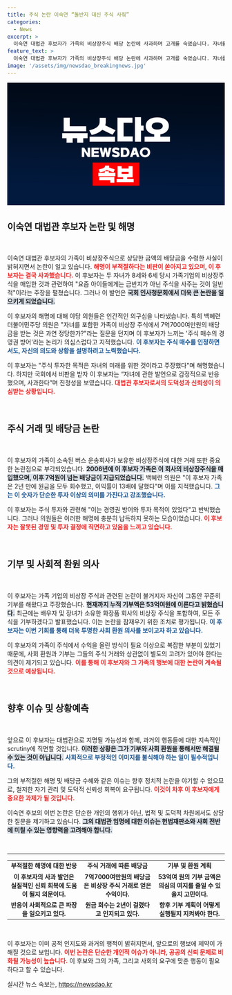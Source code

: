 ```yaml
---
title: 주식 논란 이숙연 “돌반지 대신 주식 사줘”
categories:
  - News
excerpt: >
  이숙연 대법관 후보자가 가족의 비상장주식 배당 논란에 사과하며 고개를 숙였습니다. 자녀를 위한 주식 투자라 주장했지만, 거센 비판이 이어졌고, 결국 기부로 마무리하겠다고 밝혔습니다. 63배 수익, 아빠 찬스를 둘러싼 진실은? 클릭해서 확인하세요!
feature_text: >
  이숙연 대법관 후보자가 가족의 비상장주식 배당 논란에 사과하며 고개를 숙였습니다. 자녀를 위한 주식 투자라 주장했지만, 거센 비판이 이어졌고, 결국 기부로 마무리하겠다고 밝혔습니다. 63배 수익, 아빠 찬스를 둘러싼 진실은? 클릭해서 확인하세요!
image: '/assets/img/newsdao_breakingnews.jpg'
---
```


<p><img src="/assets/img/newsdao_breakingnews.jpg" alt="flaretime 속보" /></p>

<h2 data-ke-size="size26">이숙연 대법관 후보자 논란 및 해명</h2>

<p data-ke-size="size16">&nbsp;</p>

<p>이숙연 대법관 후보자의 가족이 비상장주식으로 상당한 금액의 배당금을 수령한 사실이 밝혀지면서 논란이 일고 있습니다. <b><span style="color: #ee2323;">해명이 부적절하다는 비판이 쏟아지고 있으며, 이 후보자는 결국 사과했습니다.</span></b> 이 후보자는 두 자녀가 8세와 6세 당시 가족기업의 비상장주식을 매입한 것과 관련하여 "요즘 아이들에게는 금반지가 아닌 주식을 사주는 것이 일반적"이라는 주장을 펼쳤습니다. 그러나 이 발언은 <b><span style="background-color: #21538527;">국회 인사청문회에서 더욱 큰 논란을 일으키게 되었습니다.</span></b> </p>

<p>이 후보자의 해명에 대해 야당 의원들은 인간적인 의구심을 나타냈습니다. 특히 백혜련 더불어민주당 의원은 "자녀를 포함한 가족이 비상장 주식에서 7억7000여만원의 배당금을 받는 것은 과연 정당한가?"라는 질문을 던지며 이 후보자가 느끼는 '주식 매수의 경영권 방어'라는 논리가 의심스럽다고 지적했습니다. <b><span style="color: #1a5490;">이 후보자는 주식 매수를 인정하면서도, 자신의 의도와 상황을 설명하려고 노력했습니다.</span></b> </p>

<p>이 후보자는 "주식 투자한 목적은 자녀의 미래를 위한 것이라고 주장했다"며 해명했습니다. 하지만 국회에서 비판을 받자 이 후보자는 “자녀에 관한 발언으로 감정적으로 반응했으며, 사과한다”며 진정성을 보였습니다. <b><span style="color: #ee2323;">대법관 후보자로서의 도덕성과 신뢰성이 의심받는 상황입니다.</span></b> </p>

<p data-ke-size="size16">&nbsp;</p>

<h2 data-ke-size="size26">주식 거래 및 배당금 논란</h2>

<p data-ke-size="size16">&nbsp;</p>

<p>이 후보자의 가족이 소속된 버스 운송회사가 보유한 비상장주식에 대한 거래 또한 중요한 논란점으로 부각되었습니다. <b><span style="background-color: #21538527;">2006년에 이 후보자 가족은 이 회사의 비상장주식을 매입했으며, 이후 7억원이 넘는 배당금이 지급되었습니다.</span></b> 백혜련 의원은 "이 후보자 가족은 2년 만에 원금을 모두 회수했고, 이익률이 13배에 달했다"며 이를 지적했습니다. <b><span style="color: #1a5490;">그는 이 숫자가 단순한 투자 이상의 의미를 가진다고 강조했습니다.</span></b> </p>

<p>이 후보자는 주식 투자와 관련해 "이는 경영권 방어와 투자 목적이 있었다"고 반박했습니다. 그러나 의원들은 이러한 해명에 충분히 납득하지 못하는 모습이었습니다. <b><span style="color: #ee2323;">이 후보자는 잘못된 경영 및 투자 결정에 직면하고 있음을 느끼고 있습니다.</span></b> </p>

<p data-ke-size="size16">&nbsp;</p>

<h2 data-ke-size="size26">기부 및 사회적 환원 의사</h2>

<p data-ke-size="size16">&nbsp;</p>

<p>이 후보자는 가족 기업의 비상장 주식과 관련된 논란이 불거지자 자신이 그동안 꾸준히 기부를 해왔다고 주장했습니다. <b><span style="background-color: #21538527;">현재까지 누적 기부액은 53억여원에 이른다고 밝혔습니다.</span></b> 최근에는 배우자 및 장녀가 소유한 화장품 회사의 비상장 주식을 포함하여, 모든 주식을 기부하겠다고 발표했습니다. 이는 논란을 잠재우기 위한 조치로 평가됩니다. <b><span style="color: #1a5490;">이 후보자는 이번 기회를 통해 더욱 투명한 사회 환원 의사를 보이고자 하고 있습니다.</span></b> </p>

<p>이 후보자의 가족이 주식에서 수익을 올린 방식이 필요 이상으로 복잡한 부분이 있었기 때문에, 사회 환원과 기부는 그들의 주식 거래와 상관없이 별도의 고려가 있어야 한다는 의견이 제기되고 있습니다. <b><span style="color: #ee2323;">이를 통해 이 후보자와 그 가족의 행보에 대한 논란이 계속될 것으로 예상됩니다.</span></b> </p>

<p data-ke-size="size16">&nbsp;</p>

<h2 data-ke-size="size26">향후 이슈 및 상황예측</h2>

<p data-ke-size="size16">&nbsp;</p>

<p>앞으로 이 후보자는 대법관으로 지명될 가능성과 함께, 과거의 행동들에 대한 지속적인 scrutiny에 직면할 것입니다. <b><span style="background-color: #21538527;">이러한 상황은 그가 기부와 사회 환원을 통해서만 해결될 수 있는 것이 아닙니다.</span></b> <b><span style="color: #1a5490;">사회적으로 부정적인 이미지를 불식해야 하는 일이 필수적입니다.</span></b> </p>

<p>그의 부적절한 해명 및 배당금 수혜와 같은 이슈는 향후 정치적 논란을 야기할 수 있으므로, 철저한 자기 관리 및 도덕적 신뢰성 회복이 요구됩니다. <b><span style="color: #ee2323;">이것이 차후 이 후보자에게 중요한 과제가 될 것입니다.</span></b> </p>

<p>이숙연 후보의 이번 논란은 단순한 개인의 행위가 아닌, 법적 및 도덕적 차원에서도 상당한 질문을 제기하고 있습니다. <b><span style="background-color: #21538527;">그의 대법관 임명에 대한 이슈는 헌법재판소와 사회 전반에 미칠 수 있는 영향력을 고려해야 합니다.</span></b> </p>

<p data-ke-size="size16">&nbsp;</p>

<hr>

<table style="border-collapse: collapse; width: 100%;">
<tr>
<td style="text-align: center; height: 17px;"><b>부적절한 해명에 대한 반응</b></td>
<td style="text-align: center; height: 17px;"><b>주식 거래에 따른 배당금</b></td>
<td style="text-align: center; height: 17px;"><b>기부 및 환원 계획</b></td>
</tr>
<tr>
<td style="text-align: center; height: 17px;"><b>이 후보자의 사과 발언은 실질적인 신뢰 회복에 도움이 될지 의문이다.</b></td>
<td style="text-align: center; height: 17px;"><b>7억7000여만원의 배당금은 비상장 주식 거래로 얻은 수익이다.</b></td>
<td style="text-align: center; height: 17px;"><b>53억여 원의 기부 금액은 의심의 여지를 줄일 수 있을지 고민이다.</b></td>
</tr>
<tr>
<td style="text-align: center; height: 17px;"><b>반응이 사회적으로 큰 파장을 일으키고 있다.</b></td>
<td style="text-align: center; height: 17px;"><b>원금 회수는 2년이 걸렸다고 인지되고 있다.</b></td>
<td style="text-align: center; height: 17px;"><b>향후 기부 계획이 어떻게 실행될지 지켜봐야 한다.</b></td>
</tr>
</table>

<p data-ke-size="size16">&nbsp;</p>

<p>이 후보자는 이미 공적 인지도와 과거의 행적이 밝혀지면서, 앞으로의 행보에 제약이 가해질 것으로 보입니다. <b><span style="color: #ee2323;">이번 논란은 단순한 개인적 이슈가 아니라, 공공의 신뢰 문제로 비화될 가능성이 높습니다.</span></b> 이 후보와 그의 가족, 그리고 사회의 요구에 맞춘 행동이 필요하다고 할 수 있습니다.</p>
실시간 뉴스 속보는, <a href="https://newsdao.kr" rel="dofollow">https://newsdao.kr</a>


